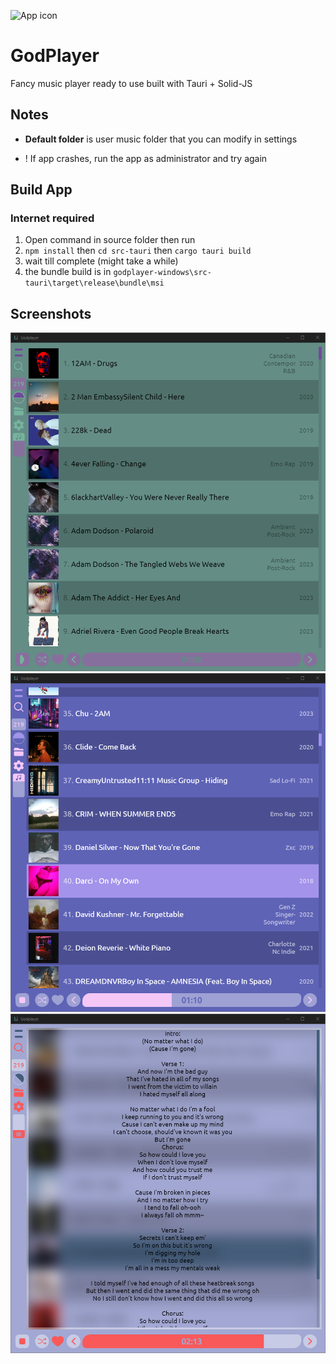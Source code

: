 ![App icon](./src-tauri/icons/icon.ico)

# GodPlayer

Fancy music player ready to use built with Tauri + Solid-JS

## Notes

* **Default folder** is user music folder that you can modify in settings

* ! If app crashes, run the app as administrator and try again

## Build App

### Internet required

1. Open command in source folder then run
2. `npm install` then `cd src-tauri` then `cargo tauri build`
3. wait till complete (might take a while)
4. the bundle build is in `godplayer-windows\src-tauri\target\release\bundle\msi`

## Screenshots

![screenshot 1](./ScreenShots/1.png)
![screenshot 2](./ScreenShots/2.png)
![screenshot 3](./ScreenShots/3.png)
